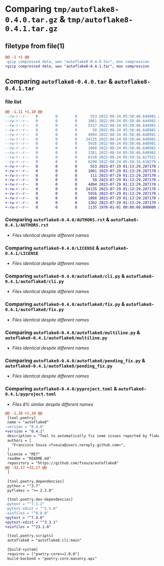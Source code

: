 # Comparing `tmp/autoflake8-0.4.0.tar.gz` & `tmp/autoflake8-0.4.1.tar.gz`

## filetype from file(1)

```diff
@@ -1 +1 @@
-gzip compressed data, was "autoflake8-0.4.0.tar", max compression
+gzip compressed data, was "autoflake8-0.4.1.tar", max compression
```

## Comparing `autoflake8-0.4.0.tar` & `autoflake8-0.4.1.tar`

### file list

```diff
@@ -1,11 +1,10 @@
--rw-r--r--   0        0        0      553 2022-08-24 05:58:46.644981 autoflake8-0.4.0/AUTHORS.rst
--rw-r--r--   0        0        0     1061 2022-08-24 05:58:46.644981 autoflake8-0.4.0/LICENSE
--rw-r--r--   0        0        0     5317 2022-08-24 05:58:46.644981 autoflake8-0.4.0/README.md
--rw-r--r--   0        0        0       58 2022-08-24 05:58:46.648981 autoflake8-0.4.0/autoflake8/__init__.py
--rw-r--r--   0        0        0     4894 2022-08-24 05:58:46.648981 autoflake8-0.4.0/autoflake8/cli.py
--rw-r--r--   0        0        0    24135 2022-08-24 05:58:46.648981 autoflake8-0.4.0/autoflake8/fix.py
--rw-r--r--   0        0        0     5916 2022-08-24 05:58:46.648981 autoflake8-0.4.0/autoflake8/multiline.py
--rw-r--r--   0        0        0     1088 2022-08-24 05:58:46.648981 autoflake8-0.4.0/autoflake8/pending_fix.py
--rw-r--r--   0        0        0     1261 2022-08-24 05:58:46.648981 autoflake8-0.4.0/pyproject.toml
--rw-r--r--   0        0        0     6318 2022-08-24 05:59:16.617551 autoflake8-0.4.0/setup.py
--rw-r--r--   0        0        0     6290 2022-08-24 05:59:16.618279 autoflake8-0.4.0/PKG-INFO
+-rw-r--r--   0        0        0      553 2023-07-29 01:13:29.287170 autoflake8-0.4.1/AUTHORS.rst
+-rw-r--r--   0        0        0     1061 2023-07-29 01:13:29.287170 autoflake8-0.4.1/LICENSE
+-rw-r--r--   0        0        0      111 2023-07-29 01:13:29.287170 autoflake8-0.4.1/README.md
+-rw-r--r--   0        0        0       58 2023-07-29 01:13:29.287170 autoflake8-0.4.1/autoflake8/__init__.py
+-rw-r--r--   0        0        0     4894 2023-07-29 01:13:29.287170 autoflake8-0.4.1/autoflake8/cli.py
+-rw-r--r--   0        0        0    24135 2023-07-29 01:13:29.287170 autoflake8-0.4.1/autoflake8/fix.py
+-rw-r--r--   0        0        0     5916 2023-07-29 01:13:29.287170 autoflake8-0.4.1/autoflake8/multiline.py
+-rw-r--r--   0        0        0     1088 2023-07-29 01:13:29.287170 autoflake8-0.4.1/autoflake8/pending_fix.py
+-rw-r--r--   0        0        0     1262 2023-07-29 01:13:29.287170 autoflake8-0.4.1/pyproject.toml
+-rw-r--r--   0        0        0     1135 1970-01-01 00:00:00.000000 autoflake8-0.4.1/PKG-INFO
```

### Comparing `autoflake8-0.4.0/AUTHORS.rst` & `autoflake8-0.4.1/AUTHORS.rst`

 * *Files identical despite different names*

### Comparing `autoflake8-0.4.0/LICENSE` & `autoflake8-0.4.1/LICENSE`

 * *Files identical despite different names*

### Comparing `autoflake8-0.4.0/autoflake8/cli.py` & `autoflake8-0.4.1/autoflake8/cli.py`

 * *Files identical despite different names*

### Comparing `autoflake8-0.4.0/autoflake8/fix.py` & `autoflake8-0.4.1/autoflake8/fix.py`

 * *Files identical despite different names*

### Comparing `autoflake8-0.4.0/autoflake8/multiline.py` & `autoflake8-0.4.1/autoflake8/multiline.py`

 * *Files identical despite different names*

### Comparing `autoflake8-0.4.0/autoflake8/pending_fix.py` & `autoflake8-0.4.1/autoflake8/pending_fix.py`

 * *Files identical despite different names*

### Comparing `autoflake8-0.4.0/pyproject.toml` & `autoflake8-0.4.1/pyproject.toml`

 * *Files 8% similar despite different names*

```diff
@@ -1,10 +1,10 @@
 [tool.poetry]
 name = "autoflake8"
-version = "0.4.0"
+version = "0.4.1"
 description = "Tool to automatically fix some issues reported by flake8 (forked from autoflake)."
 authors = [
   "Francisco Souza <fsouza@users.noreply.github.com>",
 ]
 license = "MIT"
 readme = "README.md"
 repository = "https://github.com/fsouza/autoflake8"
@@ -32,17 +32,17 @@
 ]
 
 [tool.poetry.dependencies]
 python = "^3.7"
 pyflakes = ">= 2.3.0"
 
 [tool.poetry.dev-dependencies]
-pytest = "^7.1.2"
-pytest-xdist = "^2.5.0"
-aiofiles = "^0.8.0"
+pytest = "^7.4.0"
+pytest-xdist = "^3.3.1"
+aiofiles = "^23.1.0"
 
 [tool.poetry.scripts]
 autoflake8 = "autoflake8.cli:main"
 
 [build-system]
 requires = ["poetry-core>=1.0.0"]
 build-backend = "poetry.core.masonry.api"
```

